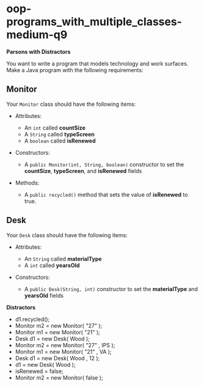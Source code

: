 # oop-programs_with_multiple_classes-medium-q9

**Parsons with Distractors**

You want to write a program that models technology and work surfaces. Make a Java program with the following requirements:


## Monitor

Your `Monitor` class should have the following items:

- Attributes:
    - An `int` called **countSize**
    - A `String` called **typeScreen**
    - A `boolean` called **isRenewed**

- Constructors:
    - A `public Monitor(int, String, boolean)` constructor to set the
      **countSize**, **typeScreen**, and **isRenewed** fields
- Methods:
    - A `public recycled()` method that sets the value of **isRenewed** to true.


## Desk

Your ``Desk`` class should have the following items:

- Attributes:
    - An `String` called **materialType**
    - A `int` called **yearsOld**

- Constructors:
    - A `public Desk(String, int)` constructor to set the
      **materialType** and **yearsOld** fields


**Distractors**
- d1.recycled();
- Monitor m2 = new Monitor( "27" );
- Monitor m1 = new Monitor( "21" );
- Desk d1 = new Desk( Wood );
- Monitor m2 = new Monitor( "27" , IPS );
- Monitor m1 = new Monitor( "21" , VA );
- Desk d1 = new Desk( Wood , 12 );
- d1 = new Desk( Wood );
- isRenewed = false;
- Monitor m2 = new Monitor( false );
